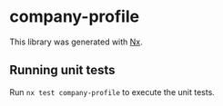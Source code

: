 # company-profile

This library was generated with [Nx](https://nx.dev).

## Running unit tests

Run `nx test company-profile` to execute the unit tests.
